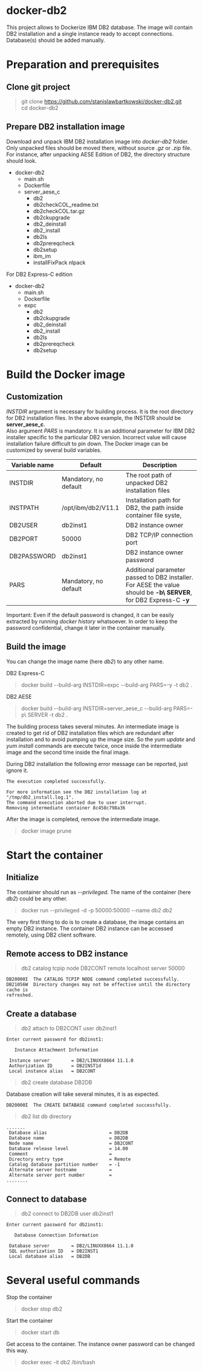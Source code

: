 # docker-db2

This project allows to Dockerize IBM DB2 database. The image will contain DB2 installation and a single instance ready to accept connections. Database(s) should be added manually.

# Preparation and prerequisites

## Clone git project
> git clone https://github.com/stanislawbartkowski/docker-db2.git<br>
> cd docker-db2<br>
## Prepare DB2 installation image
Download and unpack IBM DB2 installation image into *docker-db2* folder. Only unpacked files should be moved there, without source *.gz* or *.zip* file.<br>
For instance, after unpacking AESE Edition of DB2, the directory structure should look.
* docker-db2
  * main.sh
  * Dockerfile
  * server_aese_c
    * db2  
    * db2checkCOL_readme.txt  
    * db2checkCOL.tar.gz  
    * db2ckupgrade  
    * db2_deinstall  
    * db2_install  
    * db2ls  
    * db2prereqcheck  
    * db2setup  
    * ibm_im  
    * installFixPack  nlpack
    
For DB2 Express-C edition

* docker-db2
  * main.sh
  * Dockerfile
  * expc
    * db2  
    * db2ckupgrade  
    * db2_deinstall  
    * db2_install  
    * db2ls  
    * db2prereqcheck  
    * db2setup  

# Build the Docker image

## Customization

*INSTDIR* argument is necessary for building process. It is the root directory for DB2 installation files. In the above example, the INSTDIR should be **server_aese_c**.<br>
Also argument *PARS* is mandatory. It is an additional parameter for IBM DB2 installer specific to the particular DB2 version. Incorrect value will cause installation failure difficult to pin down.
The Docker image can be customized by several build variables.

| Variable name     | Default           | Description
| ------------- | -------------| ----- |
| INSTDIR | Mandatory, no default | The root path of unpacked DB2 installation files
| INSTPATH | /opt/ibm/db2/V11.1 | Installation path for DB2, the path inside container file syste,
| DB2USER | db2inst1 | DB2 instance owner
| DB2PORT | 50000 | DB2 TCP/IP connection port
| DB2PASSWORD | db2inst1 | DB2 instance owner password
| PARS | Mandatory, no default | Additional parameter passed to DB2 installer. For AESE the value should be **-b\ SERVER**, for DB2 Express-C **-y**

Important: Even if the default password is changed, it can be easily extracted by running *docker history* whatsoever. In order to keep the password confidential, change it later in the container manually.

## Build the image
You can change the image name (here *db2*) to any other name.

DB2 Express-C

>  docker build --build-arg INSTDIR=expc --build-arg PARS=-y -t db2 .<br>

DB2 AESE

> docker build --build-arg INSTDIR=server_aese_c --build-arg PARS=-p\ SERVER -t db2 .<br>


The building process takes several minutes.  An intermediate image is created to get rid of DB2 installation files which are redundant after installation and to avoid pumping up the image size. So the *yum update* and *yum install* commands are execute twice, once inside the intermediate image and the second time inside the final image.

During DB2 installation the following error message can be reported, just ignore it.
```
The execution completed successfully.

For more information see the DB2 installation log at 
"/tmp/db2_install.log.1".
The command execution aborted due to user interrupt. 
Removing intermediate container 8c458c798a36

```
After the image is completed, remove the intermediate image.
> docker image prune

# Start the container

## Initialize
The container should run as *--privileged*. The name of the container (here *db2*) could be any other.

 > docker run --privileged -d -p 50000:50000 --name db2 db2

The very first thing to do is to create a database, the image contains an empty DB2 instance. The container DB2 instance can be accessed remotely, using DB2 client software.
## Remote access to DB2 instance
> db2 catalog tcpip node DB2CONT remote localhost server 50000<br>
```
DB20000I  The CATALOG TCPIP NODE command completed successfully.
DB21056W  Directory changes may not be effective until the directory cache is 
refreshed.
```
## Create a database
>  db2 attach to  DB2CONT user db2inst1
```
Enter current password for db2inst1: 

   Instance Attachment Information

 Instance server        = DB2/LINUXX8664 11.1.0
 Authorization ID       = DB2INST1d
 Local instance alias   = DB2CONT

```
> db2 create database DB2DB<br>

Database creation will take several minutes, it is as expected.
```
DB20000I  The CREATE DATABASE command completed successfully.

```
> db2 list db directory
```
.......
 Database alias                       = DB2DB
 Database name                        = DB2DB
 Node name                            = DB2CONT
 Database release level               = 14.00
 Comment                              =
 Directory entry type                 = Remote
 Catalog database partition number    = -1
 Alternate server hostname            =
 Alternate server port number         =
........
```
## Connect to database
> db2 connect to DB2DB user db2inst1
```
Enter current password for db2inst1: 

   Database Connection Information

 Database server        = DB2/LINUXX8664 11.1.0
 SQL authorization ID   = DB2INST1
 Local database alias   = DB2DB

```
# Several useful commands
Stop the container
> docker stop db2

Start the container
> docker start db

Get access to the container. The instance owner password can be changed this way.
> docker exec -it db2 /bin/bash
